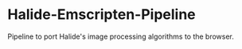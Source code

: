 Halide-Emscripten-Pipeline
==========================

Pipeline to port Halide's image processing algorithms to the browser.
